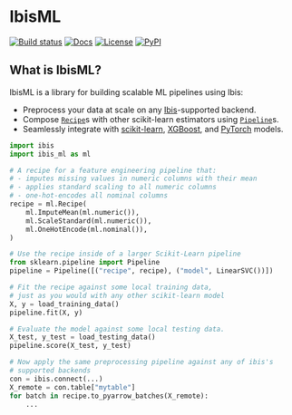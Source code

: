 # IbisML

[![Build status](https://github.com/ibis-project/ibis-ml/actions/workflows/ci.yml/badge.svg)](https://github.com/ibis-project/ibis-ml/actions/workflows/ci.yml)
[![Docs](https://img.shields.io/badge/docs-latest-blue.svg)](https://ibis-project.github.io/ibis-ml/)
[![License](https://img.shields.io/github/license/ibis-project/ibis-ml.svg)](https://github.com/ibis-project/ibis-ml/blob/main/LICENSE.txt)
[![PyPI](https://img.shields.io/pypi/v/ibisml.svg)](https://pypi.org/project/ibisml/)

## What is IbisML?

IbisML is a library for building scalable ML pipelines using Ibis:

- Preprocess your data at scale on any [Ibis](https://ibis-project.org/)-supported
  backend.
- Compose [`Recipe`](/reference/core.html#ibis_ml.Recipe)s with other scikit-learn
  estimators using
  [`Pipeline`](https://scikit-learn.org/stable/modules/compose.html#pipeline-chaining-estimators)s.
- Seamlessly integrate with [scikit-learn](https://scikit-learn.org/stable/),
  [XGBoost](https://xgboost.readthedocs.io/en/stable/python/sklearn_estimator.html), and
  [PyTorch](https://skorch.readthedocs.io/en/stable/) models.

```python
import ibis
import ibis_ml as ml

# A recipe for a feature engineering pipeline that:
# - imputes missing values in numeric columns with their mean
# - applies standard scaling to all numeric columns
# - one-hot-encodes all nominal columns
recipe = ml.Recipe(
    ml.ImputeMean(ml.numeric()),
    ml.ScaleStandard(ml.numeric()),
    ml.OneHotEncode(ml.nominal()),
)

# Use the recipe inside of a larger Scikit-Learn pipeline
from sklearn.pipeline import Pipeline
pipeline = Pipeline([("recipe", recipe), ("model", LinearSVC())])

# Fit the recipe against some local training data,
# just as you would with any other scikit-learn model
X, y = load_training_data()
pipeline.fit(X, y)

# Evaluate the model against some local testing data.
X_test, y_test = load_testing_data()
pipeline.score(X_test, y_test)

# Now apply the same preprocessing pipeline against any of ibis's
# supported backends
con = ibis.connect(...)
X_remote = con.table["mytable"]
for batch in recipe.to_pyarrow_batches(X_remote):
    ...
```
